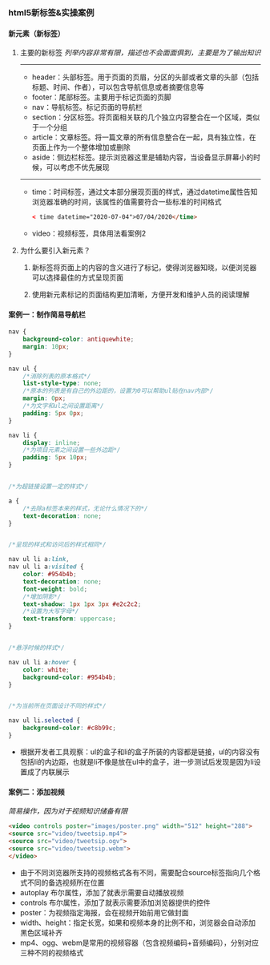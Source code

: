 ### html5新标签&实操案例

#### 新元素（新标签）

1. 主要的新标签 *列举内容非常有限，描述也不会面面俱到，主要是为了输出知识*

   ---

   - header：头部标签。用于页面的页眉，分区的头部或者文章的头部（包括标题、时间、作者），可以包含导航信息或者摘要信息等

   * footer：尾部标签。主要用于标记页面的页脚
   * nav：导航标签。标记页面的导航栏
   * section：分区标签。将页面相关联的几个独立内容整合在一个区域，类似于一个分组
   * article：文章标签。将一篇文章的所有信息整合在一起，具有独立性，在页面上作为一个整体增加或删除
   * aside：侧边栏标签。提示浏览器这里是辅助内容，当设备显示屏幕小的时候，可以考虑不优先展现

   ---

   - time：时间标签，通过文本部分展现页面的样式，通过datetime属性告知浏览器准确的时间，该属性的值需要符合一些标准的时间格式

     ```html
     < time datetime="2020-07-04">07/04/2020</time>
     ```

   - video：视频标签，具体用法看案例2

2. 为什么要引入新元素？

   1. 新标签将页面上的内容的含义进行了标记，使得浏览器知晓，以便浏览器可以选择最佳的方式呈现页面

   2. 使用新元素标记的页面结构更加清晰，方便开发和维护人员的阅读理解

#### 案例一：制作简易导航栏

```css
nav {
    background-color: antiquewhite;
    margin: 10px;
}

nav ul {
    /*消除列表的原本格式*/
    list-style-type: none;
    /*原本的列表是有自己的外边距的，设置为0可以帮助ul贴在nav内部*/
    margin: 0px;
    /*为文字和ul之间设置距离*/
    padding: 5px 0px;
}

nav li {
    display: inline;
    /*为项目元素之间设置一些外边距*/
    padding: 5px 10px;
}


/*为超链接设置一定的样式*/

a {
    /*去除a标签本来的样式，无论什么情况下的*/
    text-decoration: none;
}


/*呈现的样式和访问后的样式相同*/

nav ul li a:link,
nav ul li a:visited {
    color: #954b4b;
    text-decoration: none;
    font-weight: bold;
    /*增加阴影*/
    text-shadow: 1px 1px 3px #e2c2c2;
    /*设置为大写字母*/
    text-transform: uppercase;
}


/*悬浮时候的样式*/

nav ul li a:hover {
    color: white;
    background-color: #954b4b;
}


/*为当前所在页面设计不同的样式*/

nav ul li.selected {
    background-color: #c8b99c;
}
```

- 根据开发者工具观察：ul的盒子和li的盒子所装的内容都是链接，ul的内容没有包括li的内边距，也就是li不像是放在ul中的盒子，进一步测试后发现是因为li设置成了内联展示

#### 案例二：添加视频

*简易操作，因为对于视频知识储备有限*

```html
<video controls poster="images/poster.png" width="512" height="288">
<source src="video/tweetsip.mp4">
<source src="video/tweetsip.ogv">
<source src="video/tweetsip.webm">
</video>
```

- 由于不同浏览器所支持的视频格式各有不同，需要配合source标签指向几个格式不同的备选视频所在位置
- autoplay 布尔属性，添加了就表示需要自动播放视频
- controls 布尔属性，添加了就表示需要添加浏览器提供的控件
- poster：为视频指定海报，会在视频开始前用它做封面
- width、height：指定长宽，如果和视频本身的比例不和，浏览器会自动添加黑色区域补齐
- mp4、ogg、webm是常用的视频容器（包含视频编码+音频编码），分别对应三种不同的视频格式



